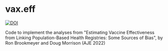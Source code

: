 # vax.eff
<!-- badges: start -->
[![DOI](https://zenodo.org/badge/418353512.svg)](https://zenodo.org/badge/latestdoi/418353512)
<!-- badges: end -->

Code to implement the analyses from  "Estimating Vaccine Effectiveness from Linking Population-Based Health Registries: Some Sources of Bias", by Ron Brookmeyer and Doug Morrison (AJE 2022)

